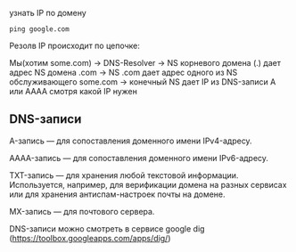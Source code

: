 узнать IP по домену
```shell
ping google.com
```

Резолв IP происходит по цепочке:

Мы(хотим some.com) -> DNS-Resolver -> NS корневого домена (.) дает адрес NS домена .com -> NS .com дает адрес одного из NS обслуживающего some.com -> конечный NS дает IP из DNS-записи А или АААА смотря какой IP  нужен

## DNS-записи

A-запись — для сопоставления доменного имени IPv4-адресу.

AAAA-запись — для сопоставления доменного имени IPv6-адресу.

TXT-запись — для хранения любой текстовой информации. Используется, например, для верификации домена на разных сервисах или для хранения антиспам-настроек почты на домене.

MX-запись — для почтового сервера.

DNS-записи можно смотреть в сервисе google dig (https://toolbox.googleapps.com/apps/dig/)
